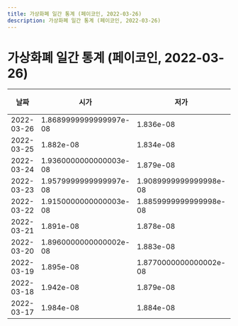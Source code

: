 ```yaml
---
title: 가상화폐 일간 통계 (페이코인, 2022-03-26)
description: 가상화폐 일간 통계 (페이코인, 2022-03-26)
---
```


가상화폐 일간 통계 (페이코인, 2022-03-26)
===

|날짜|시가|저가|고가|종가|비고|
|--|--|--|--|--|--|
|2022-03-26|1.8689999999999997e-08|1.836e-08|1.8689999999999997e-08|1.838e-08|    |
|2022-03-25|1.882e-08|1.834e-08|1.911e-08|1.8700000000000002e-08|    |
|2022-03-24|1.9360000000000003e-08|1.879e-08|1.96e-08|1.882e-08|    |
|2022-03-23|1.9579999999999997e-08|1.9089999999999998e-08|1.978e-08|1.9360000000000003e-08|    |
|2022-03-22|1.9150000000000003e-08|1.8859999999999998e-08|2.046e-08|1.9579999999999997e-08|    |
|2022-03-21|1.891e-08|1.878e-08|1.964e-08|1.9150000000000003e-08|    |
|2022-03-20|1.8960000000000002e-08|1.883e-08|1.955e-08|1.8899999999999997e-08|    |
|2022-03-19|1.895e-08|1.8770000000000002e-08|1.962e-08|1.8960000000000002e-08|    |
|2022-03-18|1.942e-08|1.879e-08|1.968e-08|1.895e-08|    |
|2022-03-17|1.984e-08|1.884e-08|1.9979999999999998e-08|1.942e-08|    |
